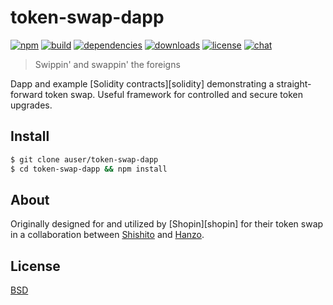 # token-swap-dapp

[![npm][npm-img]][npm-url]
[![build][build-img]][build-url]
[![dependencies][dependencies-img]][dependencies-url]
[![downloads][downloads-img]][downloads-url]
[![license][license-img]][license-url]
[![chat][chat-img]][chat-url]

> Swippin' and swappin' the foreigns

Dapp and example [Solidity contracts][solidity] demonstrating a straight-forward
token swap.  Useful framework for controlled and secure token upgrades.

## Install

```bash
$ git clone auser/token-swap-dapp
$ cd token-swap-dapp && npm install
```

## About

Originally designed for and utilized by [Shopin][shopin] for their
token swap in a collaboration between [Shishito][shishito] and [Hanzo][hanzo].


## License
[BSD][license-url]

[hanzo]:            https://hanzo.ai
[shishito]:         https://shishi.to

[truffle]:          http://truffleframework.com/
[tests]:            https://github.com/auser/token-swap-dapp/tree/master/test

[build-img]:        https://img.shields.io/travis/auser/token-swap-dapp.svg
[build-url]:        https://travis-ci.org/auser/token-swap-dapp
[chat-img]:         https://badges.gitter.im/join-chat.svg
[chat-url]:         https://gitter.im/auser/token-swap-dapp
[dependencies-img]: https://david-dm.org/auser/token-swap-dapp.svg
[dependencies-url]: https://david-dm.org/auser/token-swap-dapp
[downloads-img]:    https://img.shields.io/npm/dm/token-swap-dapp.svg
[downloads-url]:    http://badge.fury.io/js/token-swap-dapp
[license-img]:      https://img.shields.io/npm/l/token-swap-dapp.svg
[license-url]:      https://github.com/auser/token-swap-dapp/blob/master/LICENSE
[npm-img]:          https://img.shields.io/npm/v/token-swap-dapp.svg
[npm-url]:          https://www.npmjs.com/package/token-swap-dapp
